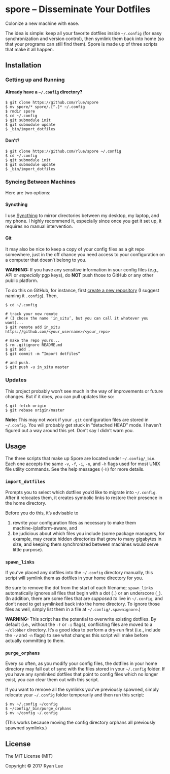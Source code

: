 spore – Disseminate Your Dotfiles
=================================

Colonize a new machine with ease.

The idea is simple: keep all your favorite dotfiles inside `~/.config` (for easy synchronization and version control), then symlink them back into home (so that your programs can still find them). Spore is made up of three scripts that make it all happen.

Installation
------------

### Getting up and Running

#### Already have a `~/.config` directory?

```
$ git clone https://github.com/rlue/spore
$ mv spore/* spore/.[^.]* ~/.config
$ rmdir spore
$ cd ~/.config
$ git submodule init
$ git submodule update
$ _bin/import_dotfiles
```

#### Don’t?

```
$ git clone https://github.com/rlue/spore ~/.config
$ cd ~/.config
$ git submodule init
$ git submodule update
$ _bin/import_dotfiles
```

### Syncing Between Machines

Here are two options:

#### Syncthing

I use [Syncthing][st] to mirror directories between my desktop, my laptop, and my phone. I highly recommend it, especially since once you get it set up, it requires no manual intervention.

#### Git

It may also be nice to keep a copy of your config files as a git repo somewhere, just in the off chance you need access to your configuration on a computer that doesn’t belong to you.

**WARNING:** If you have any sensitive information in your config files (_e.g.,_ API or _especially_ pgp keys), do **NOT** push those to GitHub or any other public platform.

To do this on GitHub, for instance, first [create a new repository][new] (I suggest naming it `.config`). Then,

```
$ cd ~/.config

# track your new remote
# (I chose the name ‘in_situ’, but you can call it whatever you want)...
$ git remote add in_situ https://github.com/<your_username>/<your_repo>

# make the repo yours...
$ rm .gitignore README.md
$ git add .
$ git commit -m “Import dotfiles”

# and push.
$ git push -u in_situ master
```

### Updates

This project probably won’t see much in the way of improvements or future changes. But if it does, you can pull updates like so:

```
$ git fetch origin
$ git rebase origin/master
```

**Note:** This may not work if your `.git` configuration files are stored in `~/.config`. You will probably get stuck in “detached HEAD” mode. I haven’t figured out a way around this yet. Don’t say I didn’t warn you.

Usage
-----

The three scripts that make up Spore are located under `~/.config/_bin`. Each one accepts the same `-v`, `-f`, `-i`, `-n`, and `-h` flags used for most UNIX file utility commands. See the help messages (`-h`) for more details.

### `import_dotfiles`

Prompts you to select which dotfiles you’d like to migrate into `~/.config`. After it relocates them, it creates symbolic links to restore their presence in the home directory.

Before you do this, it’s advisable to

1. rewrite your configuration files as necessary to make them machine-/platform-aware, and
2. be judicious about which files you include (some package managers, for example, may create hidden directories that grow to many gigabytes in size, and keeping them synchronized between machines would serve little purpose).

### `spawn_links`

If you’ve placed any dotfiles into the `~/.config` directory manually, this script will symlink them as dotfiles in your home directory for you.

Be sure to remove the dot from the start of each filename; `spawn_links` automatically ignores all files that begin with a dot (`.`) or an underscore (`_`). (In addition, there are some files that are _supposed to_ live in `~/.config`, and don’t need to get symlinked back into the home directory. To ignore those files as well, simply list them in a file at `~/.config/.spawnignore`.)

**WARNING:** This script has the potential to overwrite existing dotfiles. By default (i.e., without the `-f` or `-i` flags), conflicting files are moved to a `~/clobber` directory. It’s a good idea to perform a dry-run first (i.e., include the `-v` and `-n` flags) to see what changes this script will make before actually committing to them.

### `purge_orphans`

Every so often, as you modify your config files, the dotfiles in your home directory may fall out of sync with the files stored in your `~/.config` folder. If you have any symlinked dotfiles that point to config files which no longer exist, you can clear them out with this script.

If you want to remove all the symlinks you’ve previously spawned, simply relocate your `~/.config` folder temporarily and then run this script:

```
$ mv ~/.config ~/config
$ ~/config/_bin/purge_orphans
$ mv ~/config ~/.config
```

(This works because moving the config directory orphans all previously spawned symlinks.)

License
-------

The MIT License (MIT)

Copyright © 2017 Ryan Lue

[st]: https://syncthing.net/
[new]: https://github.com/new
